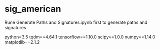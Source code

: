 # sig_american


Rune Generate Paths and Signatures.ipynb first to generate paths and signatures

python=3.5
tqdm==4.64.1
tensorflow==1.10.0
scipy==1.0.0
numpy==1.14.0
matplotlib==2.1.2
